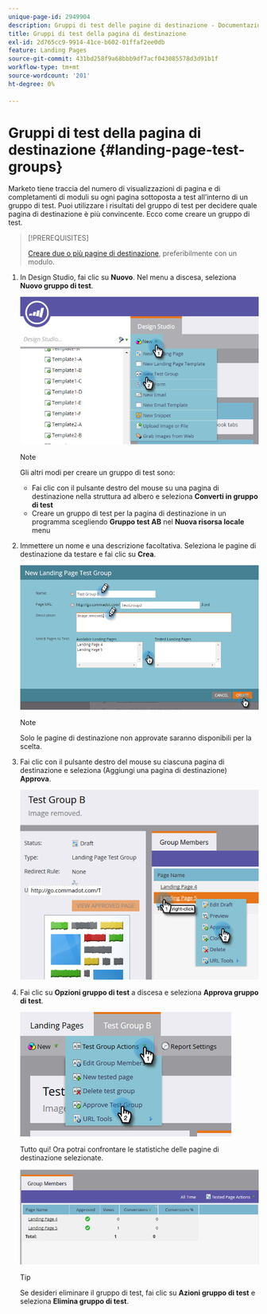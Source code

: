 ```yaml
---
unique-page-id: 2949904
description: Gruppi di test delle pagine di destinazione - Documentazione di Marketo - Documentazione del prodotto
title: Gruppi di test della pagina di destinazione
exl-id: 2d765cc9-9914-41ce-b602-01ffaf2ee0db
feature: Landing Pages
source-git-commit: 431bd258f9a68bbb9df7acf043085578d3d91b1f
workflow-type: tm+mt
source-wordcount: '201'
ht-degree: 0%

---
```


# Gruppi di test della pagina di destinazione {#landing-page-test-groups}

Marketo tiene traccia del numero di visualizzazioni di pagina e di completamenti di moduli su ogni pagina sottoposta a test all’interno di un gruppo di test. Puoi utilizzare i risultati del gruppo di test per decidere quale pagina di destinazione è più convincente. Ecco come creare un gruppo di test.

>[!PREREQUISITES]
>
>[Creare due o più pagine di destinazione](/help/marketo/getting-started/quick-wins/landing-page-with-a-form.md), preferibilmente con un modulo.

1. In Design Studio, fai clic su **Nuovo**. Nel menu a discesa, seleziona **Nuovo gruppo di test**.

   ![](assets/image2015-8-5-13-3a32-3a50.png)

   >[!NOTE]
   >
   >Gli altri modi per creare un gruppo di test sono:
   >
   >* Fai clic con il pulsante destro del mouse su una pagina di destinazione nella struttura ad albero e seleziona **Converti in gruppo di test**
   >* Creare un gruppo di test per la pagina di destinazione in un programma scegliendo **Gruppo test AB** nel **Nuova risorsa locale** menu

1. Immettere un nome e una descrizione facoltativa. Seleziona le pagine di destinazione da testare e fai clic su **Crea**.

   ![](assets/image2015-8-5-13-3a39-3a10.png)

   >[!NOTE]
   >
   >Solo le pagine di destinazione non approvate saranno disponibili per la scelta.

1. Fai clic con il pulsante destro del mouse su ciascuna pagina di destinazione e seleziona (Aggiungi una pagina di destinazione) **Approva**.

   ![](assets/three-1.png)

1. Fai clic su **Opzioni gruppo di test** a discesa e seleziona **Approva gruppo di test**.

   ![](assets/four-1.png)

   Tutto qui! Ora potrai confrontare le statistiche delle pagine di destinazione selezionate.

   ![](assets/five.png)

   >[!TIP]
   >
   >Se desideri eliminare il gruppo di test, fai clic su **Azioni gruppo di test** e seleziona **Elimina gruppo di test**.
